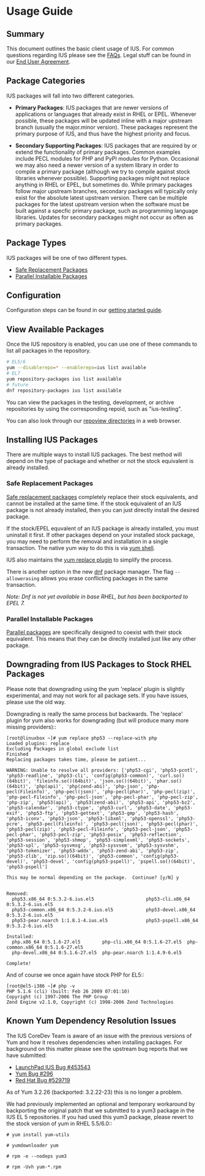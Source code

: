 # Usage Guide

## Summary

This document outlines the basic client usage of IUS. For common questions
regarding IUS please see the [FAQs][0].  Legal stuff can be found in our [End
User Agreement][1].

## Package Categories

IUS packages will fall into two different categories.

* **Primary Packages**: IUS packages that are newer versions of applications or
languages that already exist in RHEL or EPEL.  Whenever possible, these
packages will be updated inline with a major upstream branch (usually the
major.minor version).  These packages represent the primary purpose of IUS, and
thus have the highest priority and focus.

* **Secondary Supporting Packages**: IUS packages that are required by or
extend the functionality of primary packages.  Common examples include PECL
modules for PHP and PyPI modules for Python.  Occasional we may also need a
newer version of a system library in order to compile a primary package
(although we try to compile against stock libraries whenever possible).
Supporting packages might not replace anything in RHEL or EPEL, but sometimes
do.  While primary packages follow major upstream branches, secondary packages
will typically only exist for the absolute latest upstream version.  There can
be multiple packages for the latest upstream version when the software must be
built against a specfic primary package, such as programming language
libraries.  Updates for secondary packages might not occur as often as primary
packages.

## Package Types

IUS packages will be one of two different types.

* [Safe Replacement Packages][2]
* [Parallel Installable Packages][3]

## Configuration

Configuration steps can be found in our [getting started guide][4].

## View Available Packages

Once the IUS repository is enabled, you can use one of these commands to list
all packages in the repository.

```bash
# EL5/6
yum --disablerepo=* --enablerepo=ius list available
# EL7
yum repository-packages ius list available
# future
dnf repository-packages ius list available
```

You can view the packages in the testing, development, or archive repositories
by using the corresponding repoid, such as "ius-testing".

You can also look through our [repoview directories][5] in a web browser.

## Installing IUS Packages

There are multiple ways to install IUS packages.  The best method will depend
on the type of package and whether or not the stock equivalent is already
installed.

### Safe Replacement Packages

[Safe replacement packages][2] completely replace their stock equivalents, and
cannot be installed at the same time.  If the stock equivalent of an IUS
package is not already installed, then you can just directly install the
desired package.

<script type="text/javascript" src="https://asciinema.org/a/24585.js" id="asciicast-24585" async></script>

If the stock/EPEL equvalent of an IUS package is already installed, you must
uninstall it first.  If other packages depend on your installed stock package,
you may need to perform the removal and installation in a single transaction.
The native yum way to do this is via [yum shell][7].

<script type="text/javascript" src="https://asciinema.org/a/24507.js" id="asciicast-24507" async></script>

IUS also maintains the [yum replace plugin][6] to simplify the process.

<script type="text/javascript" src="https://asciinema.org/a/24503.js" id="asciicast-24503" async></script>

There is another option in the new [dnf][8] package manager.  The flag
`--allowerasing` allows you erase conflicting packages in the same transaction.

_Note: Dnf is not yet available in base RHEL, but has been backported to EPEL 7._

<script type="text/javascript" src="https://asciinema.org/a/24559.js" id="asciicast-24559" async></script>

### Parallel Installable Packages

[Parallel packages][3] are specifically designed to coexist with their stock
equivalent.  This means that they can be directly installed just like any other
package.

<script type="text/javascript" src="https://asciinema.org/a/25049.js" id="asciicast-25049" async></script>

## Downgrading from IUS Packages to Stock RHEL Packages

Please note that downgrading using the yum 'replace' plugin is slightly
experimental, and may not work for all package sets. If you have issues,
please use the old way.

Downgrading is really the same process but backwards. The 'replace' plugin for
yum also works for downgrading (but will produce many more missing providers)::

    [root@linuxbox ~]# yum replace php53 --replace-with php
    Loaded plugins: replace
    Excluding Packages in global exclude list
    Finished
    Replacing packages takes time, please be patient...
    
    WARNING: Unable to resolve all providers: ['php53-cgi', 'php53-pcntl', 'php53-readline', 'php53-cli', 'config(php53-common)', 'curl.so()(64bit)', 'fileinfo.so()(64bit)', 'json.so()(64bit)', 'phar.so()(64bit)', 'php(api)', 'php(zend-abi)', 'php-json', 'php-pecl(Fileinfo)', 'php-pecl(json)', 'php-pecl(phar)', 'php-pecl(zip)', 'php-pecl-Fileinfo', 'php-pecl-json', 'php-pecl-phar', 'php-pecl-zip', 'php-zip', 'php53(api)', 'php53(zend-abi)', 'php53-api', 'php53-bz2', 'php53-calendar', 'php53-ctype', 'php53-curl', 'php53-date', 'php53-exif', 'php53-ftp', 'php53-gettext', 'php53-gmp', 'php53-hash', 'php53-iconv', 'php53-json', 'php53-libxml', 'php53-openssl', 'php53-pcre', 'php53-pecl(Fileinfo)', 'php53-pecl(json)', 'php53-pecl(phar)', 'php53-pecl(zip)', 'php53-pecl-Fileinfo', 'php53-pecl-json', 'php53-pecl-phar', 'php53-pecl-zip', 'php53-posix', 'php53-reflection', 'php53-session', 'php53-shmop', 'php53-simplexml', 'php53-sockets', 'php53-spl', 'php53-sysvmsg', 'php53-sysvsem', 'php53-sysvshm', 'php53-tokenizer', 'php53-wddx', 'php53-zend-abi', 'php53-zip', 'php53-zlib', 'zip.so()(64bit)', 'php53-common', 'config(php53-devel)', 'php53-devel', 'config(php53-pspell)', 'pspell.so()(64bit)', 'php53-pspell']
    
    This may be normal depending on the package.  Continue? [y/N] y
    
    
    Removed:
      php53.x86_64 0:5.3.2-6.ius.el5                   php53-cli.x86_64 0:5.3.2-6.ius.el5              
      php53-common.x86_64 0:5.3.2-6.ius.el5            php53-devel.x86_64 0:5.3.2-6.ius.el5            
      php53-pear.noarch 1:1.8.1-4.ius.el5              php53-pspell.x86_64 0:5.3.2-6.ius.el5           
    
    Installed:
      php.x86_64 0:5.1.6-27.el5        php-cli.x86_64 0:5.1.6-27.el5  php-common.x86_64 0:5.1.6-27.el5 
      php-devel.x86_64 0:5.1.6-27.el5  php-pear.noarch 1:1.4.9-6.el5 
    
    Complete!
    
And of course we once again have stock PHP for EL5::

    [root@el5-i386 ~]# php -v
    PHP 5.1.6 (cli) (built: Feb 26 2009 07:01:10) 
    Copyright (c) 1997-2006 The PHP Group
    Zend Engine v2.1.0, Copyright (c) 1998-2006 Zend Technologies
    
## Known Yum Dependency Resolution Issues

The IUS CoreDev Team is aware of an issue with the previous versions of Yum and
how it resolves dependencies when installing packages. For background on this
matter please see the upstream bug reports that we have submitted:

* [LaunchPad IUS Bug #453543][6]
* [Yum Bug #296][7]
* [Red Hat Bug #529719][8]

As of Yum 3.2.26 (backported: 3.2.22-23) this is no longer a problem.

We had previously implemented an optional and temporary workaround by
backporting the original patch that we submitted to a yum3 package in the IUS
EL 5 repositories. If you had used this yum3 package, please revert to the
stock version of yum in RHEL 5.5/6.0::

    # yum install yum-utils
    
    # yumdownloader yum
    
    # rpm -e --nodeps yum3
    
    # rpm -Uvh yum-*.rpm

[0]: FAQs.md
[1]: https://dl.iuscommunity.org/pub/ius/IUS-COMMUNITY-EUA
[2]: SafeRepo.md#safe-replacement-package
[3]: SafeRepo.md#parallel-installable-package
[4]: GettingStarted.md
[5]: Packages.md
[6]: https://github.com/iuscommunity/yum-plugin-replace
[7]: http://man7.org/linux/man-pages/man8/yum-shell.8.html
[8]: https://dnf.readthedocs.org
[9]: https://bugs.launchpad.net/ius/+bug/453543
[10]: http://web.archive.org/web/20120114083114/http://yum.baseurl.org/ticket/296
[11]: https://bugzilla.redhat.com/show_bug.cgi?id=529719

